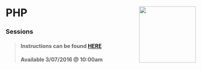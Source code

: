 # PHP <img align="right" src="https://github.com/Learning-Fuze/prototypes_C7/blob/assets/assets/images/logos/LF_LOGO.png?raw=true" width="150">
### Sessions

>#### Instructions can be found <a href="http://learning-fuze.github.io/prototypes_C7/#/PHP-Sessions" target="_blank">HERE</a>
>#### Available 3/07/2016 @ 10:00am